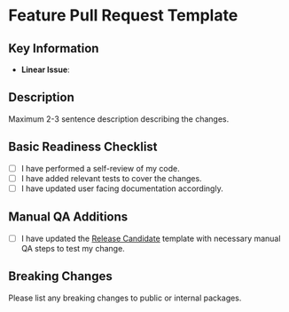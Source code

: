 # Feature Pull Request Template

## Key Information

- **Linear Issue**:

## Description

Maximum 2-3 sentence description describing the changes.

## Basic Readiness Checklist

- [ ] I have performed a self-review of my code.
- [ ] I have added relevant tests to cover the changes.
- [ ] I have updated user facing documentation accordingly.

## Manual QA Additions

- [ ] I have updated the [Release Candidate](/.github/PULL_REQUEST_TEMPLATE/rc.md) template
with necessary manual QA steps to test my change.

## Breaking Changes

Please list any breaking changes to public or internal packages.
